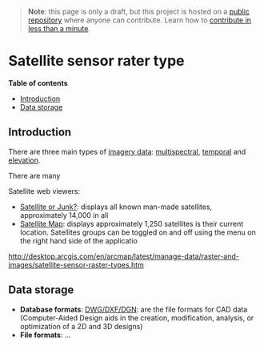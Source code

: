 > **Note**: this page is only a draft, but this project is hosted on a [public repository](https://github.com/hhkaos/awesome-arcgis) where anyone can contribute. Learn how to [contribute in less than a minute](https://github.com/hhkaos/awesome-arcgis/blob/master/CONTRIBUTING.md#contributions).

# Satellite sensor rater type


<!-- START doctoc generated TOC please keep comment here to allow auto update -->
<!-- DON'T EDIT THIS SECTION, INSTEAD RE-RUN doctoc TO UPDATE -->
**Table of contents**

- [Introduction](#introduction)
- [Data storage](#data-storage)

<!-- END doctoc generated TOC please keep comment here to allow auto update -->

## Introduction


There are three main types of [imagery data](../../../esri/business-trends/data-management/imagery-data/README.md): [multispectral](../../../esri/business-trends/data-management/imagery-data/multispectral-image/README.md), [temporal](../../../esri/business-trends/data-management/imagery-data/temporal/README.md) and [elevation](../../../esri/business-trends/data-management/imagery-data/elevation/README.md).

There are many

Satellite web viewers:

* [Satellite or Junk?](https://esri.maps.arcgis.com/home/item.html?id=7b381ba8a99b4956be84136ccb087f1e): displays all known man-made satellites, approximately 14,000 in all
* [Satellite Map](https://www.arcgis.com/home/item.html?id=9a0fd8671a044ae9a18a9a377056ff81): displays approximately 1,250 satellites is their current location. Satellites groups can be toggled on and off using the menu on the right hand side of the applicatio


http://desktop.arcgis.com/en/arcmap/latest/manage-data/raster-and-images/satellite-sensor-raster-types.htm

## Data storage

* **Database formats**: [DWG/DXF/DGN](../../data-storage/file-formats/dwg-dxf-dgn/README.md): are the file formats for CAD data (Computer-Aided Design aids in the creation, modification, analysis, or optimization of a 2D and 3D designs)
* **File formats**: ...
